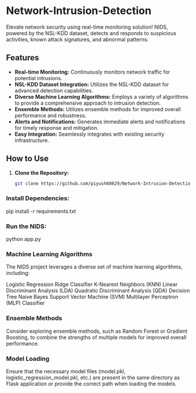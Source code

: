 # Network-Intrusion-Detection
Elevate network security using real-time monitoring solution! NIDS, powered by the NSL-KDD dataset, detects and responds to suspicious activities, known attack signatures, and abnormal patterns. 
## Features

- **Real-time Monitoring:** Continuously monitors network traffic for potential intrusions.
- **NSL-KDD Dataset Integration:** Utilizes the NSL-KDD dataset for advanced detection capabilities.
- **Diverse Machine Learning Algorithms:** Employs a variety of algorithms to provide a comprehensive approach to intrusion detection.
- **Ensemble Methods:** Utilizes ensemble methods for improved overall performance and robustness.
- **Alerts and Notifications:** Generates immediate alerts and notifications for timely response and mitigation.
- **Easy Integration:** Seamlessly integrates with existing security infrastructure.

## How to Use

1. **Clone the Repository:**
   ```bash
   git clone https://github.com/piyush60629/Network-Intrusion-Detection

### Install Dependencies:
   pip install -r requirements.txt

### Run the NIDS:
   python app.py

### Machine Learning Algorithms
The NIDS project leverages a diverse set of machine learning algorithms, including:

Logistic Regression
Ridge Classifier
K-Nearest Neighbors (KNN)
Linear Discriminant Analysis (LDA)
Quadratic Discriminant Analysis (QDA)
Decision Tree
Naive Bayes
Support Vector Machine (SVM)
Multilayer Perceptron (MLP) Classifier
### Ensemble Methods
Consider exploring ensemble methods, such as Random Forest or Gradient Boosting, to combine the strengths of multiple models for improved overall performance.

### Model Loading
Ensure that the necessary model files (model.pkl, logistic_regression_model.pkl, etc.) are present in the same directory as Flask application or provide the correct path when loading the models.
